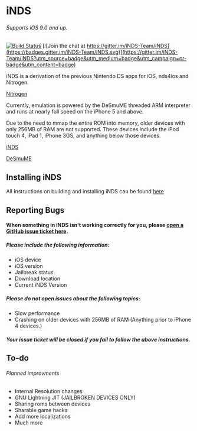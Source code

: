 iNDS
=======
###### Supports iOS 9.0 and up.
[![Build Status](https://travis-ci.com/iNDS-Team/iNDS.svg?branch=master)](https://travis-ci.com/iNDS-Team/iNDS) [![Join the chat at https://gitter.im/iNDS-Team/iNDS](https://badges.gitter.im/iNDS-Team/iNDS.svg)](https://gitter.im/iNDS-Team/iNDS?utm_source=badge&utm_medium=badge&utm_campaign=pr-badge&utm_content=badge)

iNDS is a derivation of the previous Nintendo DS apps for iOS, nds4ios and Nitrogen. 

[Nitrogen](https://github.com/NitrogenEmulator) 

Currently, emulation is powered by the DeSmuME threaded ARM interpreter and runs at nearly full speed on the iPhone 5 and above.

Due to the need to mmap the entire ROM into memory, older devices with only 256MB of RAM are not supported. These devices include the iPod touch 4, iPad 1, iPhone 3GS, and anything below those devices.

[iNDS](https://inds.nerd.net)

[DeSmuME](http://desmume.org/) 

Installing iNDS
------------------------
All Instructions on building and installing iNDS can be found [here](https://github.com/iNDS-Team/iNDS/wiki)

Reporting Bugs
------------------------
#### When something in iNDS isn't working correctly for you, please [open a GitHub issue ticket here](https://github.com/iNDS-Team/iNDS/issues/new/choose).
##### Please include the following information:
* iOS device
* iOS version
* Jailbreak status
* Download location
* Current iNDS Version

##### Please do not open issues about the following topics:
* Slow performance
* Crashing on older devices with 256MB of RAM (Anything prior to iPhone 4 devices.)

##### Your issue ticket will be closed if you fail to follow the above instructions.

To-do
------------------------
###### Planned improvments
* Internal Resolution changes
* GNU Lightning JIT (JAILBROKEN DEVICES ONLY)
* Sharing roms between devices
* Sharable game hacks
* Add more localizations
* Much more
